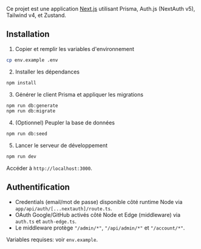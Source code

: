 Ce projet est une application [Next.js](https://nextjs.org) utilisant Prisma, Auth.js (NextAuth v5), Tailwind v4, et Zustand.

## Installation

1) Copier et remplir les variables d'environnement

```bash
cp env.example .env
```

2) Installer les dépendances

```bash
npm install
```

3) Générer le client Prisma et appliquer les migrations

```bash
npm run db:generate
npm run db:migrate
```

4) (Optionnel) Peupler la base de données

```bash
npm run db:seed
```

5) Lancer le serveur de développement

```bash
npm run dev
```

Accéder à `http://localhost:3000`.

## Authentification

- Credentials (email/mot de passe) disponible côté runtime Node via `app/api/auth/[...nextauth]/route.ts`.
- OAuth Google/GitHub activés côté Node et Edge (middleware) via `auth.ts` et `auth-edge.ts`.
- Le middleware protège `"/admin/*"`, `"/api/admin/*"` et `"/account/*"`.

Variables requises: voir `env.example`.
